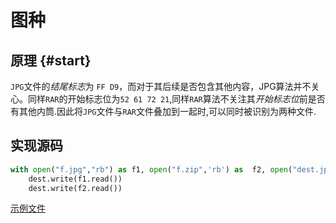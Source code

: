 # 图种

## 原理 {#start}
`JPG`文件的*结尾标志*为 `FF D9`，而对于其后续是否包含其他内容，JPG算法并不关心。同样`RAR`的开始标志位为`52 61 72 21`,同样`RAR`算法不关注其*开始标志位*前是否有其他内筒.因此将`JPG`文件与`RAR`文件叠加到一起时,可以同时被识别为两种文件.

## 实现源码
```py title="python3"
with open("f.jpg","rb") as f1, open("f.zip",'rb') as  f2, open("dest.jpg","wb") as dest:
    dest.write(f1.read())
    dest.write(f2.read())
```

<!-- [](../../assets/test.png) -->

<a href="/assets/test.png" download="test.png">示例文件</a>
